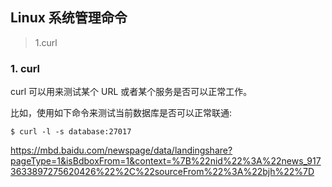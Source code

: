 ## Linux 系统管理命令
> 1.curl
> 
> 
> 
> 
> 
> 
> 

### 1. curl

curl 可以用来测试某个 URL 或者某个服务是否可以正常工作。  

比如，使用如下命令来测试当前数据库是否可以正常联通:  

    $ curl -l -s database:27017

https://mbd.baidu.com/newspage/data/landingshare?pageType=1&isBdboxFrom=1&context=%7B%22nid%22%3A%22news_9173633897275620426%22%2C%22sourceFrom%22%3A%22bjh%22%7D


